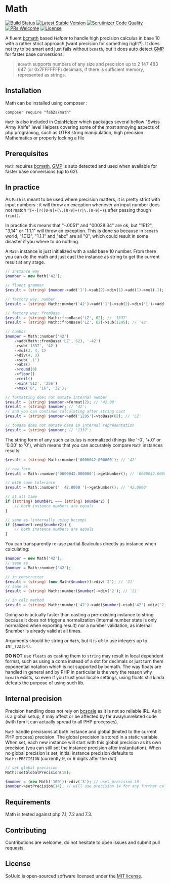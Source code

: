 # Math

[![Build Status](https://travis-ci.org/fab2s/Math.svg?branch=master)](https://travis-ci.org/fab2s/Math) [![Latest Stable Version](https://poser.pugx.org/fab2s/math/v/stable)](https://packagist.org/packages/fab2s/math) [![Scrutinizer Code Quality](https://scrutinizer-ci.com/g/fab2s/Math/badges/quality-score.png?b=master)](https://scrutinizer-ci.com/g/fab2s/Math/?branch=master) [![PRs Welcome](https://img.shields.io/badge/PRs-welcome-brightgreen.svg?style=flat)](http://makeapullrequest.com) [![License](https://poser.pugx.org/fab2s/math/license)](https://packagist.org/packages/fab2s/math)

A fluent [bcmath](https://php.net/bcmath) based _Helper_ to handle high precision calculus in base 10 with a rather strict approach (want precision for something right?).
It does not try to be smart and just fails without `bcmath`, but it does auto detect [GMP](https://php.net/GMP) for faster base conversions.

> `Bcmath` supports numbers of any size and precision up to 2 147 483 647 (or 0x7FFFFFFF) decimals, if there is sufficient memory, represented as strings. 

## Installation

Math can be installed using composer :

```
composer require "fab2s/math"
```

`Math` is also included in [OpinHelper](https://github.com/fab2s/OpinHelpers) which packages several bellow "Swiss Army Knife" level Helpers covering some of the most annoying aspects of php programing, such as UTF8 string manipulation, high precision Mathematics or properly locking a file

## Prerequisites

`Math` requires [bcmath](https://php.net/bcmath), [GMP](https://php.net/GMP) is auto detected and used when available for faster base conversions (up to 62). 

## In practice

As `Math` is meant to be used where precision matters, it is pretty strict with input numbers : it will throw an exception whenever an input number does not match `^[+-]?([0-9]+(\.[0-9]+)?|\.[0-9]+)$` after passing though `trim()`.

In practice this means that "-.0051" and "00028.34" are ok, but "1E12", "3,14" or "1.1.1" will throw an exception. This is done so because in `bcmath` world, "1E12", "1.1.1" and "abc" are all "0", which could result in some disaster if you where to do nothing.

A `Math` instance is just initialized with a valid base 10 number. From there you can do the math and just cast the instance as string to get the current result at any stage. 

```php
// instance way
$number = new Math('42');

// fluent grammar
$result = (string) $number->add('1')->sub(2)->div(1)->add(1)->mul(-1); // '-42'

// factory way: number
$result = (string) Math::number('42')->add('1')->sub(2)->div('1')->add(1)->mul(-1); // '-42'

// factory way: fromBase
$result = (string) Math::fromBase('LZ', 62); // '1337'
$result = (string) Math::fromBase('LZ', 62)->sub(1295); // '42'

// combos
$number = Math::number('42')
    ->add(Math::fromBase('LZ', 62), '-42')
    ->sub('1337', '42')
    ->mul(3, 4, 1)
    ->div(4, 3)
    ->sub('.1')
    ->abs()
    ->round(0)
    ->floor()
    ->ceil()
    ->min('512', '256')
    ->max('8', '16', '32');

// formatting does not mutate internal number
$result = (string) $number->format(2); // '42.00'
$result = (string) $number; // '42';
// and you can continue calculating after string cast
$result = (string) $number->add('1295')->toBase(62); // 'LZ'

// toBase does not mutate base 10 internal representation
$result = (string) $number; // '1337';
```

The string form of any such calculus is normalized (things like '-0', '+.0' or '0.00' to '0'), which means that you can accurately compare `Math` instances results:

```php
$result = (string) Math::number('0000042.000000'); // '42'

// raw form
$result = Math::number('0000042.000000')->getNumber(); // '0000042.000000'

// with some tolerance
$result = Math::number('  42.0000 ')->getNumber(); // '42.0000'

// at all time
if ((string) $number1 === (string) $number2) {
    // both instance numbers are equals
}

// same as (internally using bccomp)
if ($number1->eq($number2)) {
    // both instance numbers are equals
}
```

You can transparently re-use partial $calculus directly as instance when calculating:

```php
$number = new Math('42');
// same as
$number = Math::number('42');

// in constructor
$result = (string) (new Math($number))->div('2'); // '21'
// same as
$result = (string) Math::number($number)->div('2'); // '21'

// in calc method
$result = (string) Math::number('42')->add($number)->sub('42')->div('2'); // '21'
```

Doing so is actually faster than casting a pre-existing instance to string because it does not trigger a normalization (internal number state is only normalized when exporting result) nor a number validation, as internal $number is already valid at all times.

Arguments should be string or `Math`, but it is _ok_ to use integers up to `INT_(32|64)`. 

**DO NOT** use `floats` as casting them to `string` may result in local dependent format, such as using a coma instead of a dot for decimals or just turn them exponential notation which is not supported by bcmath.
The way floats are handled in general and by PHP in particular is the very the reason why `bcmath` exists, so even if you trust your locale settings, using floats still kinda defeats the purpose of using such lib.

## Internal precision

Precision handling does not rely on [bcscale](https://php.net/bcscale) as it is not so reliable IRL. As it is a global setup, it may affect or be affected by far away/unrelated code (with fpm it can actually spread to all PHP processes).

`Math` handle precisions at both instance and global (limited to the current PHP process) precision. The global precision is stored in a static variable. When set, each new instance will start with this global precision as its own precision (you can still set the instance precision after instantiation). When no global precision is set, initial instance precision defaults to `Math::PRECISION` (currently 9, or 9 digits after the dot)

```php
// set global precision
Math::setGlobalPrecision(18);

$number = (new Math('100'))->div('3'); // uses precision 18
$number->setPrecision(14); // will use precision 14 for any further calculations
```

## Requirements

Math is tested against php 7.1, 7.2 and 7.3.

## Contributing

Contributions are welcome, do not hesitate to open issues and submit pull requests.

## License

SoUuid is open-sourced software licensed under the [MIT license](https://opensource.org/licenses/MIT).
